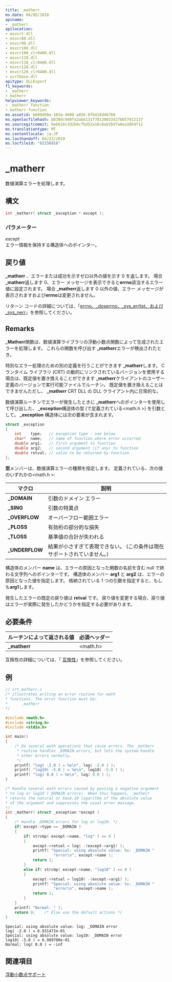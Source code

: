 ```yaml
---
title: _matherr
ms.date: 04/05/2018
apiname:
- _matherr
apilocation:
- msvcrt.dll
- msvcr80.dll
- msvcr90.dll
- msvcr100.dll
- msvcr100_clr0400.dll
- msvcr110.dll
- msvcr110_clr0400.dll
- msvcr120.dll
- msvcr120_clr0400.dll
- ucrtbase.dll
apitype: DLLExport
f1_keywords:
- _matherr
- matherr
helpviewer_keywords:
- _matherr function
- matherr function
ms.assetid: b600d66e-165a-4608-a856-8fb418d46760
ms.openlocfilehash: b830dc940fa2abb131f70130033d27b057412137
ms.sourcegitcommit: 0ab61bc3d2b6cfbd52a16c6ab2b97a8ea1864f12
ms.translationtype: MT
ms.contentlocale: ja-JP
ms.lasthandoff: 04/23/2019
ms.locfileid: "62156916"
---
```

# <a name="matherr"></a>_matherr

数値演算エラーを処理します。

## <a name="syntax"></a>構文

```C
int _matherr( struct _exception * except );
```

### <a name="parameters"></a>パラメーター

*except*<br/>
エラー情報を保持する構造体へのポインター。

## <a name="return-value"></a>戻り値

**_matherr** 、エラーまたは成功を示すゼロ以外の値を示す 0 を返します。 場合 **_matherr**返します 0、エラー メッセージを表示できると**errno**該当するエラー値に設定されます。 場合 **_matherr**返します 0 以外の値、エラー メッセージが表示されますおよび**errno**は変更されません。

リターン コードの詳細については、「[errno、_doserrno、_sys_errlist、および _sys_nerr](../../c-runtime-library/errno-doserrno-sys-errlist-and-sys-nerr.md)」を参照してください。

## <a name="remarks"></a>Remarks

**_Matherr**関数は、数値演算ライブラリの浮動小数点関数によって生成されたエラーを処理します。 これらの関数を呼び出す **_matherr**エラーが検出されたとき。

特別なエラー処理のための別の定義を行うことができます **_matherr**します。 C ランタイム ライブラリ (CRT) の動的にリンクされているバージョンを使用する場合は、既定値を置き換えることができます **_matherr**クライアントのユーザー定義のバージョンで実行可能ファイルでルーチン。 既定値を置き換えることはできませんただし、 **_matherr** CRT DLL の DLL クライアント内に日常的な。

数値演算ルーチンでエラーが発生したときに **_matherr**へのポインターを使用して呼び出した、 **_exception**構造体の型 (で定義されている\<math.h >) を引数として。 **_exception** 構造体には次の要素が含まれます。

```C
struct _exception
{
    int    type;   // exception type - see below
    char*  name;   // name of function where error occurred
    double arg1;   // first argument to function
    double arg2;   // second argument (if any) to function
    double retval; // value to be returned by function
};
```

**型**メンバーは、数値演算エラーの種類を指定します。 定義されている、次の値のいずれかの\<math.h >:

|マクロ|説明|
|-|-|
| **_DOMAIN** | 引数のドメイン エラー |
| **_SING** | 引数の特異点 |
| **_OVERFLOW** | オーバーフロー範囲エラー |
| **_PLOSS** | 有効桁の部分的な損失 |
| **_TLOSS** | 基準値の合計が失われる |
| **_UNDERFLOW** | 結果が小さすぎて表現できない。 (この条件は現在サポートされていません。) |

構造体のメンバー **name** は、エラーの原因となった関数の名前を含む null で終わる文字列へのポインターです。 構造体のメンバー **arg1** と **arg2** は、エラーの原因となった値を指定します。 格納されている 1 つの引数を指定すると、もしも**arg1**します。

発生したエラーの既定の戻り値は **retval** です。 戻り値を変更する場合、戻り値はエラーが実際に発生したかどうかを指定する必要があります。

## <a name="requirements"></a>必要条件

|ルーチンによって返される値|必須ヘッダー|
|-------------|---------------------|
|**_matherr**|\<math.h>|

互換性の詳細については、「 [互換性](../../c-runtime-library/compatibility.md)」を参照してください。

## <a name="example"></a>例

```C
// crt_matherr.c
/* illustrates writing an error routine for math
* functions. The error function must be:
*      _matherr
*/

#include <math.h>
#include <string.h>
#include <stdio.h>

int main()
{
    /* Do several math operations that cause errors. The _matherr
     * routine handles _DOMAIN errors, but lets the system handle
     * other errors normally.
     */
    printf( "log( -2.0 ) = %e\n", log( -2.0 ) );
    printf( "log10( -5.0 ) = %e\n", log10( -5.0 ) );
    printf( "log( 0.0 ) = %e\n", log( 0.0 ) );
}

/* Handle several math errors caused by passing a negative argument
* to log or log10 (_DOMAIN errors). When this happens, _matherr
* returns the natural or base-10 logarithm of the absolute value
* of the argument and suppresses the usual error message.
*/
int _matherr( struct _exception *except )
{
    /* Handle _DOMAIN errors for log or log10. */
    if( except->type == _DOMAIN )
    {
        if( strcmp( except->name, "log" ) == 0 )
        {
            except->retval = log( -(except->arg1) );
            printf( "Special: using absolute value: %s: _DOMAIN "
                     "error\n", except->name );
            return 1;
        }
        else if( strcmp( except->name, "log10" ) == 0 )
        {
            except->retval = log10( -(except->arg1) );
            printf( "Special: using absolute value: %s: _DOMAIN "
                     "error\n", except->name );
            return 1;
        }
    }
    printf( "Normal: " );
    return 0;    /* Else use the default actions */
}
```

```Output
Special: using absolute value: log: _DOMAIN error
log( -2.0 ) = 6.931472e-01
Special: using absolute value: log10: _DOMAIN error
log10( -5.0 ) = 6.989700e-01
Normal: log( 0.0 ) = -inf
```

## <a name="see-also"></a>関連項目

[浮動小数点サポート](../../c-runtime-library/floating-point-support.md)<br/>
